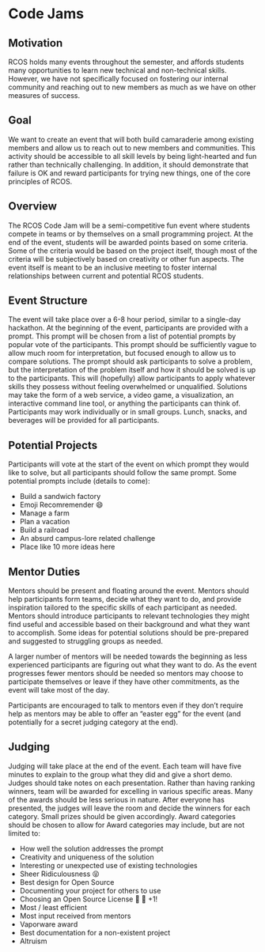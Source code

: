 # Code Jams

## Motivation

RCOS holds many events throughout the semester, and affords students many opportunities to learn new technical and non-technical skills. However, we have not specifically focused on fostering our internal community and reaching out to new members as much as we have on other measures of success.

## Goal

We want to create an event that will both build camaraderie among existing members and allow us to reach out to new members and communities. This activity should be accessible to all skill levels by being light-hearted and fun rather than technically challenging. In addition, it should demonstrate that failure is OK and reward participants for trying new things, one of the core principles of RCOS.

## Overview

The RCOS Code Jam will be a semi-competitive fun event where students compete in teams or by themselves on a small programming project. At the end of the event, students will be awarded points based on some criteria. Some of the criteria would be based on the project itself, though most of the criteria will be subjectively based on creativity or other fun aspects. The event itself is meant to be an inclusive meeting to foster internal relationships between current and potential RCOS students.

## Event Structure

The event will take place over a 6-8 hour period, similar to a single-day hackathon. At the beginning of the event, participants are provided with a prompt. This prompt will be chosen from a list of potential prompts by popular vote of the participants. This prompt should be sufficiently vague to allow much room for interpretation, but focused enough to allow us to compare solutions. The prompt should ask participants to solve a problem, but the interpretation of the problem itself and how it should be solved is up to the participants. This will (hopefully) allow participants to apply whatever skills they possess without feeling overwhelmed or unqualified. Solutions may take the form of a web service, a video game, a visualization, an interactive command line tool, or anything the participants can think of. Participants may work individually or in small groups. Lunch, snacks, and beverages will be provided for all participants.

## Potential Projects

Participants will vote at the start of the event on which prompt they would like to solve, but all participants should follow the same prompt. Some potential prompts include (details to come):

- Build a sandwich factory
- Emoji Recomremender 😄
- Manage a farm
- Plan a vacation
- Build a railroad
- An absurd campus-lore related challenge
- Place like 10 more ideas here

## Mentor Duties

Mentors should be present and floating around the event. Mentors should help participants form teams, decide what they want to do, and provide inspiration tailored to the specific skills of each participant as needed. Mentors should introduce participants to relevant technologies they might find useful and accessible based on their background and what they want to accomplish. Some ideas for potential solutions should be pre-prepared and suggested to struggling groups as needed.

A larger number of mentors will be needed towards the beginning as less experienced participants are figuring out what they want to do. As the event progresses fewer mentors should be needed so mentors may choose to participate themselves or leave if they have other commitments, as the event will take most of the day.

Participants are encouraged to talk to mentors even if they don’t require help as mentors may be able to offer an “easter egg” for the event (and potentially for a secret judging category at the end).

## Judging

Judging will take place at the end of the event. Each team will have five minutes to explain to the group what they did and give a short demo. Judges should take notes on each presentation. Rather than having ranking winners, team will be awarded for excelling in various specific areas. Many of the awards should be less serious in nature. After everyone has presented, the judges will leave the room and decide the winners for each category. Small prizes should be given accordingly.
Award categories should be chosen to allow for
Award categories may include, but are not limited to:


- How well the solution addresses the prompt
- Creativity and uniqueness of the solution
- Interesting or unexpected use of existing technologies
- Sheer Ridiculousness 😝
- Best design for Open Source
- Documenting your project for others to use
- Choosing an Open Source License 🤗 🙌 +1!
- Most / least efficient
- Most input received from mentors
- Vaporware award
- Best documentation for a non-existent project
- Altruism
